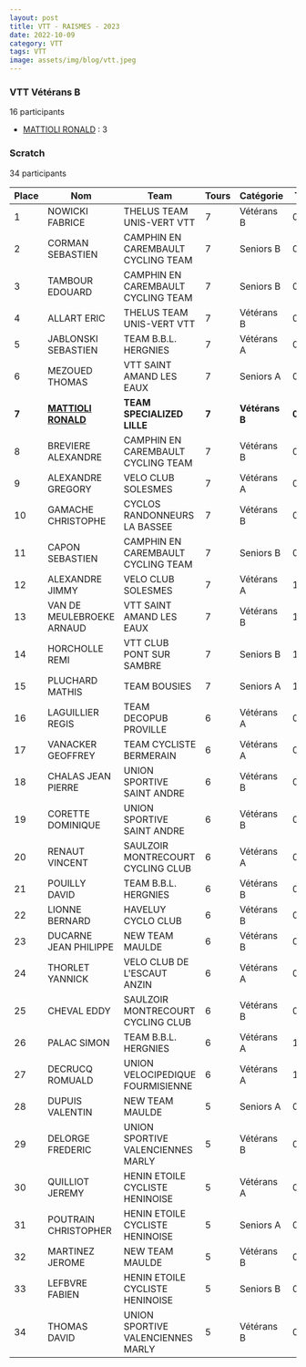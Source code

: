 ```yaml
---
layout: post
title: VTT - RAISMES - 2023
date: 2022-10-09
category: VTT
tags: VTT
image: assets/img/blog/vtt.jpeg
---
```


### VTT Vétérans B
16 participants
- [MATTIOLI RONALD](https://teamspecializedlille.cc/coureurs/mattiolironald) : 3

### Scratch
34 participants

| Place | Nom | Team | Tours | Catégorie | Temps |
|---|---|---|---|---|---|
| 1 | NOWICKI FABRICE | THELUS TEAM UNIS-VERT VTT | 7 | Vétérans B | 0:53:43 | 
| 2 | CORMAN SEBASTIEN | CAMPHIN EN CAREMBAULT CYCLING TEAM | 7 | Seniors B | 0:54:7 | 
| 3 | TAMBOUR EDOUARD | CAMPHIN EN CAREMBAULT CYCLING TEAM | 7 | Seniors B | 0:54:49 | 
| 4 | ALLART ERIC | THELUS TEAM UNIS-VERT VTT | 7 | Vétérans B | 0:55:5 | 
| 5 | JABLONSKI SEBASTIEN | TEAM B.B.L. HERGNIES | 7 | Vétérans A | 0:55:30 | 
| 6 | MEZOUED THOMAS | VTT SAINT AMAND LES EAUX | 7 | Seniors A | 0:55:31 | 
| **7** | **[MATTIOLI RONALD](https://teamspecializedlille.cc/coureurs/mattiolironald)** | **TEAM SPECIALIZED LILLE** | **7** | **Vétérans B** | **0:57:17** | 
| 8 | BREVIERE ALEXANDRE | CAMPHIN EN CAREMBAULT CYCLING TEAM | 7 | Vétérans B | 0:57:42 | 
| 9 | ALEXANDRE GREGORY | VELO CLUB SOLESMES | 7 | Vétérans A | 0:58:17 | 
| 10 | GAMACHE CHRISTOPHE | CYCLOS RANDONNEURS LA BASSEE | 7 | Vétérans B | 0:58:32 | 
| 11 | CAPON SEBASTIEN | CAMPHIN EN CAREMBAULT CYCLING TEAM | 7 | Seniors B | 0:59:32 | 
| 12 | ALEXANDRE JIMMY | VELO CLUB SOLESMES | 7 | Vétérans A | 1:0:26 | 
| 13 | VAN DE MEULEBROEKE ARNAUD | VTT SAINT AMAND LES EAUX | 7 | Vétérans B | 1:0:30 | 
| 14 | HORCHOLLE REMI | VTT  CLUB PONT SUR SAMBRE | 7 | Seniors B | 1:0:41 | 
| 15 | PLUCHARD MATHIS | TEAM BOUSIES | 7 | Seniors A | 1:0:44 | 
| 16 | LAGUILLIER REGIS | TEAM DECOPUB PROVILLE | 6 | Vétérans A | 0:52:4 | 
| 17 | VANACKER GEOFFREY | TEAM CYCLISTE BERMERAIN | 6 | Vétérans A | 0:52:21 | 
| 18 | CHALAS JEAN PIERRE | UNION SPORTIVE SAINT ANDRE | 6 | Vétérans B | 0:53:14 | 
| 19 | CORETTE DOMINIQUE | UNION SPORTIVE SAINT ANDRE | 6 | Vétérans B | 0:53:33 | 
| 20 | RENAUT VINCENT | SAULZOIR MONTRECOURT CYCLING CLUB | 6 | Vétérans A | 0:53:38 | 
| 21 | POUILLY DAVID | TEAM B.B.L. HERGNIES | 6 | Vétérans B | 0:54:18 | 
| 22 | LIONNE BERNARD | HAVELUY CYCLO CLUB | 6 | Vétérans B | 0:55:45 | 
| 23 | DUCARNE JEAN PHILIPPE | NEW TEAM MAULDE | 6 | Vétérans B | 0:56:16 | 
| 24 | THORLET YANNICK | VELO CLUB DE L'ESCAUT ANZIN | 6 | Vétérans A | 0:56:41 | 
| 25 | CHEVAL EDDY | SAULZOIR MONTRECOURT CYCLING CLUB | 6 | Vétérans B | 0:57:30 | 
| 26 | PALAC SIMON | TEAM B.B.L. HERGNIES | 6 | Vétérans A | 1:1:15 | 
| 27 | DECRUCQ ROMUALD | UNION VELOCIPEDIQUE FOURMISIENNE | 6 | Vétérans A | 1:1:54 | 
| 28 | DUPUIS VALENTIN | NEW TEAM MAULDE | 5 | Seniors A | 0:52:13 | 
| 29 | DELORGE FREDERIC | UNION SPORTIVE VALENCIENNES MARLY | 5 | Vétérans B | 0:52:17 | 
| 30 | QUILLIOT JEREMY | HENIN ETOILE CYCLISTE HENINOISE | 5 | Vétérans A | 0:52:29 | 
| 31 | POUTRAIN CHRISTOPHER | HENIN ETOILE CYCLISTE HENINOISE | 5 | Seniors A | 0:53:17 | 
| 32 | MARTINEZ JEROME | NEW TEAM MAULDE | 5 | Vétérans B | 0:54:1 | 
| 33 | LEFBVRE FABIEN | HENIN ETOILE CYCLISTE HENINOISE | 5 | Seniors B | 0:57:23 | 
| 34 | THOMAS DAVID | UNION SPORTIVE VALENCIENNES MARLY | 5 | Vétérans B | 0:58:1 | 
